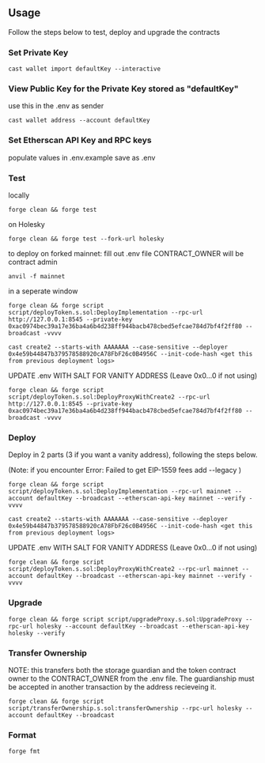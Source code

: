 

## Usage

Follow the steps below to test, deploy and upgrade the contracts

### Set Private Key

```shell
cast wallet import defaultKey --interactive
```

### View Public Key for the Private Key stored as "defaultKey"

use this in the .env as sender
```shell
cast wallet address --account defaultKey
```

### Set Etherscan API Key and RPC keys

populate values in .env.example save as .env 


### Test
locally
```shell
forge clean && forge test 
```
on Holesky
```shell
forge clean && forge test --fork-url holesky
```

to deploy on forked mainnet:
fill out .env file CONTRACT_OWNER will be contract admin
```shell
anvil -f mainnet
```
in a seperate window
```shell
forge clean && forge script script/deployToken.s.sol:DeployImplementation --rpc-url http://127.0.0.1:8545 --private-key 0xac0974bec39a17e36ba4a6b4d238ff944bacb478cbed5efcae784d7bf4f2ff80 --broadcast -vvvv
```

```shell
cast create2 --starts-with AAAAAAA --case-sensitive --deployer 0x4e59b44847b379578588920cA78FbF26c0B4956C --init-code-hash <get this from previous deployment logs>
```

UPDATE .env WITH SALT FOR VANITY ADDRESS (Leave 0x0...0 if not using)
```shell
forge clean && forge script script/deployToken.s.sol:DeployProxyWithCreate2 --rpc-url http://127.0.0.1:8545 --private-key 0xac0974bec39a17e36ba4a6b4d238ff944bacb478cbed5efcae784d7bf4f2ff80 --broadcast -vvvv
```

### Deploy
Deploy in 2 parts (3 if you want a vanity address), following the steps below. 

(Note: if you encounter 
Error: 
Failed to get EIP-1559 fees
add --legacy
)

```shell
forge clean && forge script script/deployToken.s.sol:DeployImplementation --rpc-url mainnet --account defaultKey --broadcast --etherscan-api-key mainnet --verify -vvvv
```

```shell
cast create2 --starts-with AAAAAAA --case-sensitive --deployer 0x4e59b44847b379578588920cA78FbF26c0B4956C --init-code-hash <get this from previous deployment logs>
```

UPDATE .env WITH SALT FOR VANITY ADDRESS (Leave 0x0...0 if not using)
```shell
forge clean && forge script script/deployToken.s.sol:DeployProxyWithCreate2 --rpc-url mainnet --account defaultKey --broadcast --etherscan-api-key mainnet --verify -vvvv
```

### Upgrade

```shell
forge clean && forge script script/upgradeProxy.s.sol:UpgradeProxy --rpc-url holesky --account defaultKey --broadcast --etherscan-api-key holesky --verify
```

### Transfer Ownership
NOTE: this transfers both the storage guardian and the token contract owner to the CONTRACT_OWNER from the .env file. The guardianship must be accepted in another transaction by the address recieveing it.

```shell
forge clean && forge script script/transferOwnership.s.sol:transferOwnership --rpc-url holesky --account defaultKey --broadcast
```

### Format

```shell
forge fmt
```

